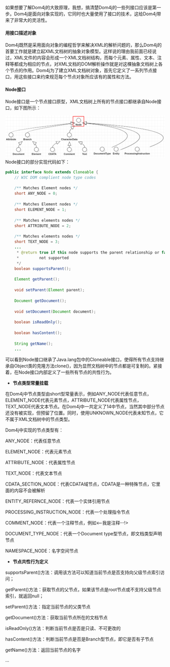 如果想要了解Dom4j的大致原理，我想，搞清楚Dom4j的一些列接口应该是第一步。Dom4j是面向对象实现的，它同时也大量使用了接口的技术，这给Dom4j带来了非常大的灵活性。

#### 用接口描述对象

Dom4j既然是采用面向对象的编程哲学来解决XML的解析问题的，那么Dom4j的首要工作就是建立起XML文档树的抽象对象模型。这样说的理由我前面已经说过，XML文件的内容会形成一个XML文档树结构，而每个元素、属性、文本、注释等都成为相应的节点，对XML文档的DOM解析操作就是对这棵抽象文档树上各个节点的作用。Dom4j为了建立XML文档树对象，首先它定义了一系列节点接口，用这些接口来约束规范每个节点对象所应该有的属性和方法。

#### Node接口

Node接口是一个节点接口原型，XML文档树上所有的节点接口都继承自Node接口，如下图所示：

![](/assets/nodetree1.png)Node接口的部分实现代码如下：

```java
public interface Node extends Cloneable {
    // W3C DOM complient node type codes

    /** Matches Element nodes */
    short ANY_NODE = 0;

    /** Matches Element nodes */
    short ELEMENT_NODE = 1;

    /** Matches elements nodes */
    short ATTRIBUTE_NODE = 2;

    /** Matches elements nodes */
    short TEXT_NODE = 3;
    ...
     * @return true if this node supports the parent relationship or false it is
     *         not supported
     */
    boolean supportsParent();

    Element getParent();

    void setParent(Element parent);

    Document getDocument();

    void setDocument(Document document);

    boolean isReadOnly();

    boolean hasContent();

    String getName();
    ...
```

可以看到Node接口继承了Java.lang包中的Cloneable接口，使得所有节点支持继承自Object类的克隆方法clone\(\)，因为显然文档树中的节点都是可复制的。紧接着，在Node接口内部定义了一些所有节点的共性行为。

* **节点类型常量挂载**

在Dom4j中节点类型由short型常量表示，例如ANY\_NODE代表任意节点，ELEMENT\_NODE代表元素节点，ATTRIBUTE\_NODE代表属性节点，TEXT\_NODE代表文本节点。在Dom4j中一共定义了14中节点，当然其中部分节点还没有被实现，但预留了位置。同时，使用UNKNOWN\_NODE代表未知节点，它不属于XML文档树中的节点类型。

Dom4j中实现的节点类型有：

ANY\_NODE：代表任意节点

ELEMENT\_NODE：代表元素节点

ATTRIBUTE\_NODE：代表属性节点

TEXT\_NODE：代表文本节点

CDATA\_SECTION\_NODE：代表CDATA域节点，CDATA是一种特殊节点，它里面的内容不会被解析

ENTITY\_REFERNCE\_NODE：代表一个实体引用节点

PROCESSING\_INSTRUCTION\_NODE：代表一个处理指令节点

COMMENT\_NODE：代表一个注释节点，例如&lt;--我是注释--!&gt;

DOCUMENT\_TYPE\_NODE：代表一个Document type型节点，即文档类型声明节点

NAMESPACE\_NODE：名字空间节点

* **节点共性行为定义**

supportsParent\(\)方法：调用该方法可以知道当前节点是否支持向父级节点索引访问；

getParent\(\)方法：获取节点的父节点，如果该节点是root节点或不支持父级节点索引，就返回null；

setParent\(\)方法：指定当前节点的父类节点

getDocument\(\)方法：获取当前节点所在的文档节点

isReadOnly\(\)方法：判断当前节点是否是只读、不可更改的

hasContent\(\)方法：判断当前节点是否是Branch型节点，即它是否有子节点

getName\(\)方法：返回当前节点的名字

...

  


